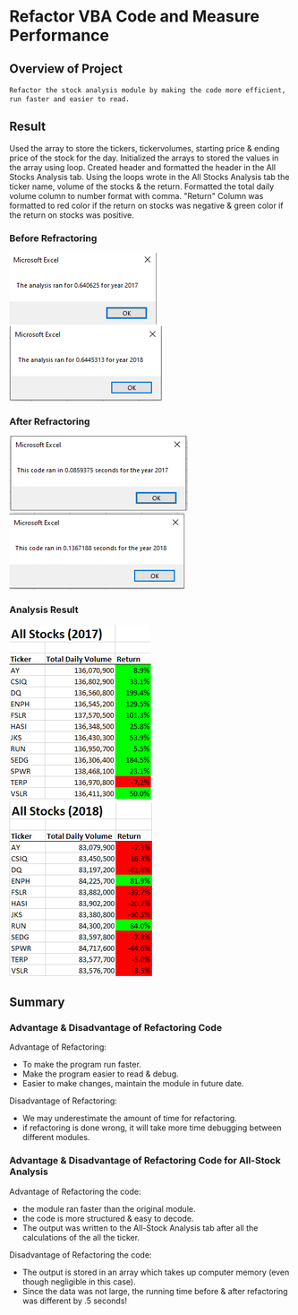 # Refactor VBA Code and Measure Performance

## Overview of Project
	Refactor the stock analysis module by making the code more efficient, run faster and easier to read.
	
	
## Result

Used the array to store the tickers, tickervolumes, starting price & ending price of the stock for the day. 
Initialized the arrays to stored the values in the array using loop. 
Created header and formatted the header in the All Stocks Analysis tab.
Using the loops wrote in the All Stocks Analysis tab the ticker name, volume of the stocks & the return.
Formatted the total daily volume column to number format with comma.
"Return" Column was formatted to red color if the return on stocks was negative & green color if the return on stocks was positive.

###	 Before Refractoring 
![image](Resources/2017RunTimeBeforeRefactoring.png)&nbsp;&nbsp;&nbsp;&nbsp;![image](Resources/2018RunTimeBeforeRefactoring.png)

###	After Refractoring 
![image](Resources/VBA_Challenge_2017.png)![image](Resources/VBA_Challenge_2018.png)

###     Analysis Result
![image](Resources/AllStocks2017Output.png)&nbsp;&nbsp;&nbsp;&nbsp;![image](Resources/AllStocks2018Output.png) 
## Summary

### Advantage & Disadvantage of Refactoring Code
	 
Advantage of Refactoring:
  * To make the program run faster.
  * Make the program easier to read & debug.
  * Easier to make changes, maintain the module in future date.
    	 
Disadvantage of Refactoring:
  - We may underestimate the amount of time for refactoring.
  - if refactoring is done wrong, it will take more time debugging between different modules.
 		
	
### Advantage & Disadvantage of Refactoring Code for All-Stock Analysis
Advantage of Refactoring the code:
- the module ran faster than the original module.
- the code is more structured & easy to decode.
- The output was written to the All-Stock Analysis tab after all the calculations of the all the ticker.

Disadvantage of Refactoring the code:
- The output is stored in an array which takes up computer memory 
(even though negligible in this case).
- Since the data was not large, the running time before & after refactoring was different by .5 seconds!

 
